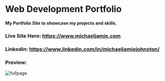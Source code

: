 # Web Development Portfolio

#### My Portfolio Site to showcase my projects and skills.

### Live Site Here: https://www.michaeljamie.com

### LinkedIn: https://www.linkedin.com/in/michaeljamiejohnston/

### Preview:

![fullpage](https://user-images.githubusercontent.com/26236137/44892332-604a6300-aca1-11e8-9ba3-a0df7a5612b8.png)



